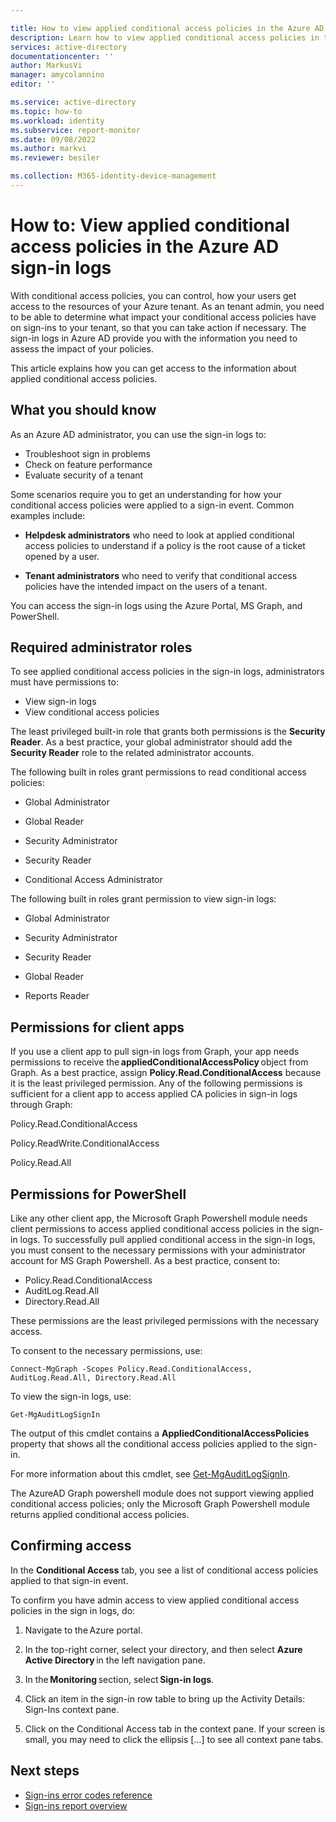```yaml
---

title: How to view applied conditional access policies in the Azure AD sign-in logs | Microsoft Docs
description: Learn how to view applied conditional access policies in the Azure AD sign-in logs
services: active-directory
documentationcenter: ''
author: MarkusVi
manager: amycolannino
editor: ''

ms.service: active-directory
ms.topic: how-to
ms.workload: identity
ms.subservice: report-monitor
ms.date: 09/08/2022
ms.author: markvi
ms.reviewer: besiler 

ms.collection: M365-identity-device-management
---
```


# How to: View applied conditional access policies in the Azure AD sign-in logs

With conditional access policies, you can control, how your users get access to the resources of your Azure tenant. As an tenant admin, you need to be able to determine what impact your conditional access policies have on sign-ins to your tenant, so that you can take action if necessary. The sign-in logs in Azure AD provide you with the information you need to assess the impact of your policies.

  
This article explains how you can get access to the information about applied conditional access policies. 


## What you should know

As an Azure AD administrator, you can use the sign-in logs to:

- Troubleshoot sign in problems
- Check on feature performance
- Evaluate security of a tenant

Some scenarios require you to get an understanding for how your conditional access policies were applied to a sign-in event. Common examples include:

- **Helpdesk administrators** who need to look at applied conditional access policies to understand if a policy is the root cause of a ticket opened by a user. 

- **Tenant administrators** who need to verify that conditional access policies have the intended impact on the users of a tenant.


You can access the sign-in logs using the Azure Portal, MS Graph, and PowerShell.  



## Required administrator roles 


To see applied conditional access policies in the sign-in logs, administrators must have permissions to:  

- View sign-in logs 
- View conditional access policies

The least privileged built-in role that grants both permissions is the **Security Reader**. As a best practice, your global administrator should add the **Security Reader** role to the related administrator accounts. 


The following built in roles grant permissions to read conditional access policies:

- Global Administrator 

- Global Reader 

- Security Administrator 

- Security Reader 

- Conditional Access Administrator 


The following built in roles grant permission to view sign-in logs: 

- Global Administrator 

- Security Administrator 

- Security Reader 

- Global Reader 

- Reports Reader 


## Permissions for client apps 

If you use a client app to pull sign-in logs from Graph, your app needs permissions to receive the **appliedConditionalAccessPolicy** object from Graph. As a best practice, assign **Policy.Read.ConditionalAccess** because it is the least privileged permission. Any of the following permissions is sufficient for a client app to access applied CA policies in sign-in logs through Graph: 

Policy.Read.ConditionalAccess 

Policy.ReadWrite.ConditionalAccess 

Policy.Read.All 

 

## Permissions for PowerShell 

Like any other client app, the Microsoft Graph Powershell module needs client permissions to access applied conditional access policies in the sign-in logs. To successfully pull applied conditional access in the sign-in logs, you must consent to the necessary permissions with your administrator account for MS Graph Powershell. As a best practice, consent to:

- Policy.Read.ConditionalAccess
- AuditLog.Read.All 
- Directory.Read.All 

These permissions are the least privileged permissions with the necessary access. 

To consent to the necessary permissions, use: 

` Connect-MgGraph -Scopes Policy.Read.ConditionalAccess, AuditLog.Read.All, Directory.Read.All `

To view the sign-in logs, use: 

`Get-MgAuditLogSignIn `

The output of this cmdlet contains a **AppliedConditionalAccessPolicies** property that shows all the conditional access policies applied to the sign-in. 

For more information about this cmdlet, see [Get-MgAuditLogSignIn](https://docs.microsoft.com/powershell/module/microsoft.graph.reports/get-mgauditlogsignin?view=graph-powershell-1.0).

The AzureAD Graph powershell module does not support viewing applied conditional access policies; only the Microsoft Graph Powershell module returns applied conditional access policies.  

## Confirming access 

In the **Conditional Access** tab, you see a list of conditional access policies applied to that sign-in event.  


To confirm you have admin access to view applied conditional access policies in the sign in logs, do: 

1. Navigate to the Azure portal. 

2. In the top-right corner, select your directory, and then select **Azure Active Directory** in the left navigation pane. 

3. In the **Monitoring** section, select **Sign-in logs**. 

4. Click an item in the sign-in row table to bring up the Activity Details: Sign-Ins context pane.  

5. Click on the Conditional Access tab in the context pane. If your screen is small, you may need to click the ellipsis […] to see all context pane tabs.  




## Next steps

* [Sign-ins error codes reference](./concept-sign-ins.md)
* [Sign-ins report overview](concept-sign-ins.md)